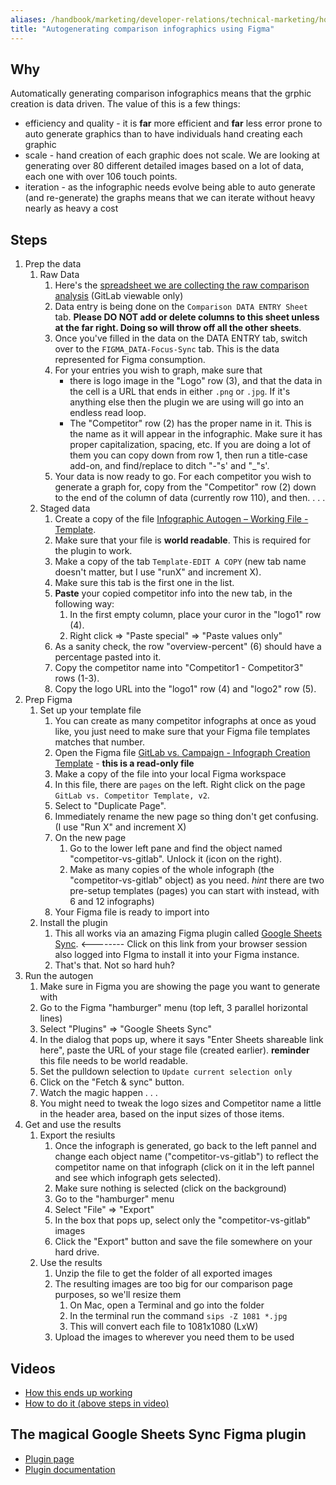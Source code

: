 ```yaml
---
aliases: /handbook/marketing/developer-relations/technical-marketing/howto/autogen-comparison-infographics.html
title: "Autogenerating comparison infographics using Figma"
---
```


## Why

Automatically generating comparison infographics means that the grphic creation is data driven. The value of this is a few things:
* efficiency and quality - it is **far** more efficient and **far** less error prone to auto generate graphics than to have individuals hand creating each graphic
* scale - hand creation of each graphic does not scale. We are looking at generating over 80 different detailed images based on a lot of data, each one with over 106 touch points.
* iteration - as the infographic needs evolve being able to auto generate (and re-generate) the graphs means that we can iterate without heavy nearly as heavy a cost

## Steps

1. Prep the data
   1. Raw Data
      1. Here's the [spreadsheet we are collecting the raw comparison analysis](https://docs.google.com/spreadsheets/d/1Dd1wraHGVM21L942PsYxNj8Czfvq9XO7ysG1Gge5YEk/edit?ts=5f4996cc#gid=90532820) (GitLab viewable only)
      1. Data entry is being done on the `Comparison DATA ENTRY Sheet` tab. **Please DO NOT add or delete columns to this sheet unless at the far right. Doing so will throw off all the other sheets**.
      1.  Once you've filled in the data on the DATA ENTRY tab, switch over to the `FIGMA_DATA-Focus-Sync` tab. This is the data represented for Figma consumption.
      1. For your entries you wish to graph, make sure that
         * there is logo image in the "Logo" row (3), and that the data in the cell is a URL that ends in either `.png` or `.jpg`. If it's anything else then the plugin we are using will go into an endless read loop.
         * The "Competitor" row (2) has the proper name in it. This is the name as it will appear in the infographic. Make sure it has proper capitalization, spacing, etc. If you are doing a lot of them you can copy down from row 1, then run a title-case add-on, and find/replace to ditch "-"s' and "_"s'.
      1. Your data is now ready to go. For each competitor you wish to generate a graph for, copy from the "Competitor" row (2) down to the end of the column of data (currently row 110), and then. . . .
    1. Staged data
       1. Create a copy of the file [Infographic Autogen – Working File - Template](https://docs.google.com/spreadsheets/d/1f1tsutSVxVIPU4FnYp8jnRIg1XafvXONO3tIBNb_N2A/edit?usp=sharing).
       1. Make sure that your file is **world readable**. This is required for the plugin to work.
       1. Make a copy of the tab `Template-EDIT A COPY` (new tab name doesn't matter, but I use "runX" and increment X).
       1. Make sure this tab is the first one in the list.
       1. **Paste** your copied competitor info into the new tab, in the following way:
          1. In the first empty column, place your curor in the "logo1" row (4).
          1. Right click => "Paste special" => "Paste values only"
       1. As a sanity check, the row "overview-percent" (6) should have a percentage pasted into it.
       1. Copy the competitor name into "Competitor1 - Competitor3" rows (1-3).
       1. Copy the logo URL into the "logo1" row (4) and "logo2" row (5).
1. Prep Figma
   1. Set up your template file
      1. You can create as many competitor infographs at once as youd like, you just need to make sure that your Figma file templates matches that number.
      1. Open the Figma file [GitLab vs. Campaign - Infograph Creation Template](https://www.figma.com/file/2HuDUksjDrflFNj4pQKSjG/GitLab-vs.-Campaign-Infograph-Creation-Template) - **this is a read-only file**
      1. Make a copy of the file into your local Figma workspace
      1. In this file, there are `pages` on the left. Right click on the page `GitLab vs. Competitor Template, v2`.
      1. Select to "Duplicate Page".
      1. Immediately rename the new page so thing don't get confusing. (I use "Run X" and increment X)
      1. On the new page
         1. Go to the lower left pane and find the object named "competitor-vs-gitlab". Unlock it (icon on the right).
         1. Make as many copies of the whole infograph (the "competitor-vs-gitlab" object) as you need. *hint* there are two pre-setup templates (pages) you can start with instead, with 6 and 12 infographs)
       1. Your Figma file is ready to import into
    1. Install the plugin
       1. This all works via an amazing Figma plugin called [Google Sheets Sync](https://www.figma.com/community/plugin/735770583268406934/Google-Sheets-Sync). <-------- Click on this link from your browser session also logged into FIgma to install it into your Figma instance.
       1. That's that. Not so hard huh?
1. Run the autogen
   1. Make sure in Figma you are showing the page you want to generate with
   1. Go to the Figma "hamburger" menu (top left, 3 parallel horizontal lines)
   1. Select "Plugins" => "Google Sheets Sync"
   1. In the dialog that pops up, where it says "Enter Sheets shareable link here", paste the URL of your stage file (created earlier). **reminder** this file needs to be world readable.
   1. Set the pulldown selection to `Update current selection only`
   1. Click on the "Fetch & sync" button.
   1. Watch the magic happen . . .
   1. You might need to tweak the logo sizes and Competitor name a little in the header area, based on the input sizes of those items.
1. Get and use the results
   1. Export the resiults
      1. Once the infograph is generated, go back to the left pannel and change each object name ("competitor-vs-gitlab") to reflect the competitor name on that infograph (click on it in the left pannel and see which infograph gets selected).
      1. Make sure nothing is selected (click on the background)
      1. Go to the "hamburger" menu
      1. Select "File" => "Export"
      1. In the box that pops up, select only the "competitor-vs-gitlab" images
      1. Click the "Export" button and save the file somewhere on your hard drive.
   1. Use the results
      1. Unzip the file to get the folder of all exported images
      1. The resulting images are too big for our comparison page purposes, so we'll resize them
         1. On Mac, open a Terminal and go into the folder
         1. In the terminal run the command `sips -Z 1081 *.jpg`
         1. This will convert each file to 1081x1080 (LxW)
       1. Upload the images to wherever you need them to be used



## Videos

* [How this ends up working](https://youtu.be/zUJH0aK41xE)
* [How to do it (above steps in video)](https://youtu.be/2hR0guFTtPI)

## The magical Google Sheets Sync Figma plugin

* [Plugin page](https://www.figma.com/community/plugin/735770583268406934/Google-Sheets-Sync)
* [Plugin documentation](https://www.figma.com/proto/VtXf9HikcehWB7FJrJmApl/Google-Sheets-Sync-%E2%80%93-Documentation?scaling=min-zoom&node-id=3%3A2)

